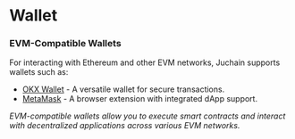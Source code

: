 # Wallet

### EVM-Compatible Wallets​ <a href="#evm-compatible-wallets" id="evm-compatible-wallets"></a>

For interacting with Ethereum and other EVM networks, Juchain supports wallets such as:

* [OKX Wallet](https://www.okx.com/web3) - A versatile wallet for secure transactions.
* [MetaMask](https://metamask.io/) - A browser extension with integrated dApp support.

_EVM-compatible wallets allow you to execute smart contracts and interact with decentralized applications across various EVM networks._



